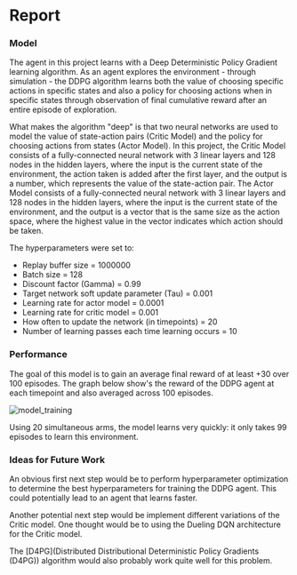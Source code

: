 # Report

### Model

The agent in this project learns with a Deep Deterministic Policy Gradient learning algorithm. As an agent explores the environment - through simulation - the DDPG algorithm learns both the value of choosing specific actions in specific states and also a policy for choosing actions when in specific states through observation of final cumulative reward after an entire episode of exploration.

What makes the algorithm "deep" is that two neural networks are used to model the value of state-action pairs (Critic Model) and the policy for choosing actions from states (Actor Model). In this project, the Critic Model consists of a fully-connected neural network with 3 linear layers and 128 nodes in the hidden layers, where the input is the current state of the environment, the action taken is added after the first layer, and the output is a number, which represents the value of the state-action pair. The Actor Model consists of a fully-connected neural network with 3 linear layers and 128 nodes in the hidden layers, where the input is the current state of the environment, and the output is a vector that is the same size as the action space, where the highest value in the vector indicates which action should be taken.

The hyperparameters were set to:
* Replay buffer size = 1000000
* Batch size = 128
* Discount factor (Gamma) = 0.99
* Target network soft update parameter (Tau) = 0.001
* Learning rate for actor model = 0.0001
* Learning rate for critic model = 0.001
* How often to update the network (in timepoints) = 20
* Number of learning passes each time learning occurs = 10

### Performance

The goal of this model is to gain an average final reward of at least +30 over 100 episodes. The graph below show's the reward of the DDPG agent at each timepoint and also averaged across 100 episodes.

![model_training](https://github.com/mbluestone/continuous_control_rl/blob/master/img/model_training.png)

Using 20 simultaneous arms, the model learns very quickly: it only takes 99 episodes to learn this environment.

### Ideas for Future Work

An obvious first next step would be to perform hyperparameter optimization to determine the best hyperparameters for training the DDPG agent. This could potentially lead to an agent that learns faster.

Another potential next step would be implement different variations of the Critic model. One thought would be to using the Dueling DQN architecture for the Critic model.

The [D4PG](Distributed Distributional Deterministic Policy Gradients (D4PG)) algorithm would also probably work quite well for this problem.

